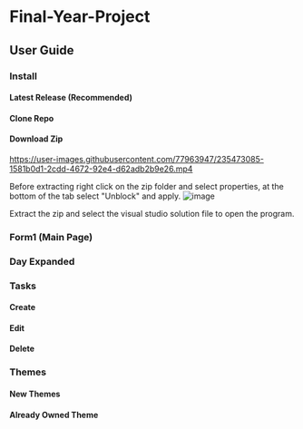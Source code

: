 # Final-Year-Project
## User Guide
### Install

#### Latest Release (Recommended)

#### Clone Repo

#### Download Zip



https://user-images.githubusercontent.com/77963947/235473085-1581b0d1-2cdd-4672-92e4-d62adb2b9e26.mp4



Before extracting right click on the zip folder and select properties, at the bottom of the tab select "Unblock" and apply.
![image](https://user-images.githubusercontent.com/77963947/235445352-82e7737f-acc1-4e1f-b4b3-8556b02f6277.png)

Extract the zip and select the visual studio solution file to open the program.

### Form1 (Main Page)

### Day Expanded

### Tasks

#### Create

#### Edit

#### Delete

### Themes

#### New Themes

#### Already Owned Theme

